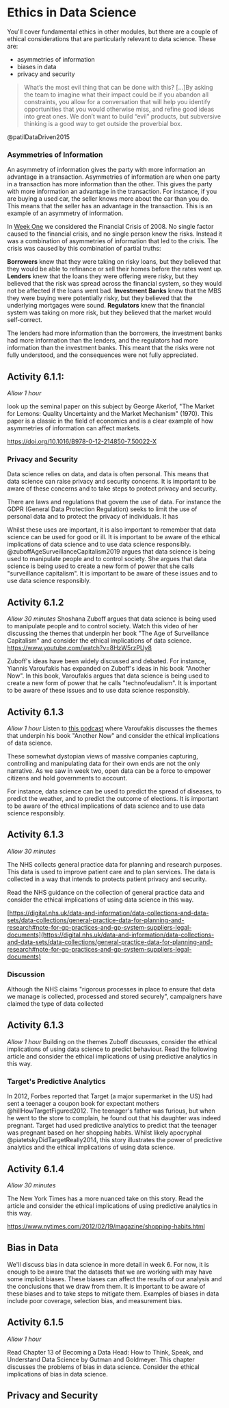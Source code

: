 # Ethics in Data Science

You'll cover fundamental ethics in other modules, but there are a couple of
ethical considerations that are particularly relevant to data science. These
are:

- asymmetries of information
- biases in data
- privacy and security

> What’s the most evil thing that can be done with this? \[...\]By asking the
> team to imagine what their impact could be if you abandon all constraints, you
> allow for a conversation that will help you identify opportunities that you
> would otherwise miss, and refine good ideas into great ones. We don’t want to
> build “evil” products, but subversive thinking is a good way to get outside
> the proverbial box.

@patilDataDriven2015

### Asymmetries of Information

An asymmetry of information gives the party with more information an advantage
in a transaction. Asymmetries of information are when one party in a transaction
has more information than the other. This gives the party with more information
an advantage in the transaction. For instance, if you are buying a used car, the
seller knows more about the car than you do. This means that the seller has an
advantage in the transaction. This is an example of an asymmetry of information.

In [Week One](Week_1-Introduction.md) we considered the Financial Crisis
of 2008. No single factor caused to the financial crisis, and no single person
knew the risks. Instead it was a combination of asymmetries of information that
led to the crisis. The crisis was caused by this combination of partial truths:

**Borrowers** knew that they were taking on risky loans, but they believed that
they would be able to refinance or sell their homes before the rates went up.
**Lenders** knew that the loans they were offering were risky, but they believed
that the risk was spread across the financial system, so they would not be
affected if the loans went bad. **Investment Banks** knew that the MBS they were
buying were potentially risky, but they believed that the underlying mortgages
were sound. **Regulators** knew that the financial system was taking on more
risk, but they believed that the market would self-correct.

The lenders had more information than the borrowers, the investment banks had
more information than the lenders, and the regulators had more information than
the investment banks. This meant that the risks were not fully understood, and
the consequences were not fully appreciated.

## Activity 6.1.1:

_Allow 1 hour_

look up the seminal paper on this subject by George Akerlof, "The Market for
Lemons: Quality Uncertainty and the Market Mechanism" (1970). This paper is a
classic in the field of economics and is a clear example of how asymmetries of
information can affect markets.

<https://doi.org/10.1016/B978-0-12-214850-7.50022-X>

### Privacy and Security

Data science relies on data, and data is often personal. This means that data
science can raise privacy and security concerns. It is important to be aware of
these concerns and to take steps to protect privacy and security.

There are laws and regulations that govern the use of data. For instance the
GDPR (General Data Protection Regulation) seeks to limit the use of personal
data and to protect the privacy of individuals. It has

Whilst these uses are important, it is also important to remember that data
science can be used for good or ill. It is important to be aware of the ethical
implications of data science and to use data science responsibly.
@zuboffAgeSurveillanceCapitalism2019 argues that data science is being used to
manipulate people and to control society. She argues that data science is being
used to create a new form of power that she calls "surveillance capitalism". It
is important to be aware of these issues and to use data science responsibly.

## Activity 6.1.2

_Allow 30 minutes_ Shoshana Zuboff argues that data science is being used to
manipulate people and to control society. Watch this video of her discussing the
themes that underpin her book "The Age of Surveillance Capitalism" and consider
the ethical implications of data science.
<https://www.youtube.com/watch?v=8HzW5rzPUy8>

Zuboff's ideas have been widely discussed and debated. For instance, Yiannis
Varoufakis has expanded on Zuboff's ideas in his book "Another Now". In this
book, Varoufakis argues that data science is being used to create a new form of
power that he calls "technofeudalism". It is important to be aware of these
issues and to use data science responsibly.

## Activity 6.1.3

_Allow 1 hour_ Listen to
[this podcast](https://www.philosophizethis.org/podcast/episode-201-transcript-bkx3e-37rkx-bpl83-ysc9b-kkg62)
where Varoufakis discusses the themes that underpin his book "Another Now" and
consider the ethical implications of data science.

These somewhat dystopian views of massive companies capturing, controlling and
manipulating data for their own ends are not the only narrative. As we saw in
week two, open data can be a force to empower citizens and hold governments to
account.

For instance, data science can be used to predict the spread of diseases, to
predict the weather, and to predict the outcome of elections. It is important to
be aware of the ethical implications of data science and to use data science
responsibly.

## Activity 6.1.3

_Allow 30 minutes_

The NHS collects general practice data for planning and research purposes. This
data is used to improve patient care and to plan services. The data is collected
in a way that intends to protects patient privacy and security.

Read the NHS guidance on the collection of general practice data and consider
the ethical implications of using data science in this way.

[https://digital.nhs.uk/data-and-information/data-collections-and-data-sets/data-collections/general-practice-data-for-planning-and-research#note-for-gp-practices-and-gp-system-suppliers-legal-documents](https://digital.nhs.uk/data-and-information/data-collections-and-data-sets/data-collections/general-practice-data-for-planning-and-research#note-for-gp-practices-and-gp-system-suppliers-legal-documents)

### Discussion

Although the NHS claims "rigorous processes in place to ensure that data we
manage is collected, processed and stored securely", campaigners have claimed
the type of data collected

## Activity 6.1.3

_Allow 1 hour_ Building on the themes Zuboff discusses, consider the ethical
implications of using data science to predict behaviour. Read the following
article and consider the ethical implications of using predictive analytics in
this way.

### Target's Predictive Analytics

In 2012, Forbes reported that Target (a major supermarket in the US) had sent a
teenager a coupon book for expectant mothers @hillHowTargetFigured2012. The
teenager's father was furious, but when he went to the store to complain, he
found out that his daughter was indeed pregnant. Target had used predictive
analytics to predict that the teenager was pregnant based on her shopping
habits. Whilst likely apocryphal @piatetskyDidTargetReally2014, this story
illustrates the power of predictive analytics and the ethical implications of
using data science.

## Activity 6.1.4

_Allow 30 minutes_

The New York Times has a more nuanced take on this story. Read the article and
consider the ethical implications of using predictive analytics in this way.

<https://www.nytimes.com/2012/02/19/magazine/shopping-habits.html>

## Bias in Data

We'll discuss bias in data science in more detail in week 6. For now, it is
enough to be aware that the datasets that we are working with may have some
implicit biases. These biases can affect the results of our analysis and the
conclusions that we draw from them. It is important to be aware of these biases
and to take steps to mitigate them. Examples of biases in data include poor
coverage, selection bias, and measurement bias.

## Activity 6.1.5

_Allow 1 hour_

Read Chapter 13 of Becoming a Data Head: How to Think, Speak, and Understand
Data Science by Gutman and Goldmeyer. This chapter discusses the problems of
bias in data science. Consider the ethical implications of bias in data science.

## Privacy and Security

<!-- TODO: Facebook's commodification of marketing opt-outs -->

